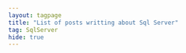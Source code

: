 ```yaml
---
layout: tagpage
title: "List of posts writting about Sql Server"
tag: SqlServer
hide: true
---
```

